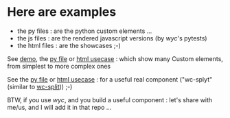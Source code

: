 # Here are examples

 * the py files : are the python custom elements ...
 * the js files : are the rendered javascript versions (by *wyc*'s pytests)
 * the html files : are the showcases ;-)

See [demo](https://htmlpreview.github.io/?https://github.com/manatlan/wyc/blob/main/examples/many.html), the [py file](many.py) or [html usecase](many.html) : which show many Custom elements, from simplest to more complex ones

See the [py file](wcsplyt.py) or [html usecase](wcsplyt.html) : for a useful real component ("wc-splyt" (similar to [wc-split](https://github.com/Giwi/wc-split))) ;-)


BTW, if you use *wyc*, and you build a useful component : let's share with me/us, and I will add it in that repo ...
